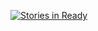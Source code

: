 [![Stories in Ready](https://badge.waffle.io/ConnerReeves/sportsballnet.png?label=ready&title=Ready)](https://waffle.io/ConnerReeves/sportsballnet)
